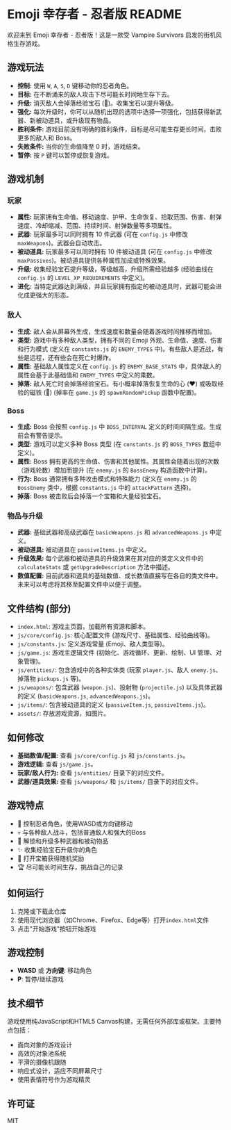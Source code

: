 # Emoji 幸存者 - 忍者版 README

欢迎来到 Emoji 幸存者 - 忍者版！这是一款受 Vampire Survivors 启发的街机风格生存游戏。

## 游戏玩法

*   **控制:** 使用 `W`, `A`, `S`, `D` 键移动你的忍者角色。
*   **目标:** 在不断涌来的敌人攻击下尽可能长时间地生存下去。
*   **升级:** 消灭敌人会掉落经验宝石 (💎)。收集宝石以提升等级。
*   **强化:** 每次升级时，你可以从随机出现的选项中选择一项强化，包括获得新武器、新被动道具，或升级现有物品。
*   **胜利条件:** 游戏目前没有明确的胜利条件，目标是尽可能生存更长时间，击败更多的敌人和 Boss。
*   **失败条件:** 当你的生命值降至 0 时，游戏结束。
*   **暂停:** 按 `P` 键可以暂停或恢复游戏。

## 游戏机制

### 玩家

*   **属性:** 玩家拥有生命值、移动速度、护甲、生命恢复、拾取范围、伤害、射弹速度、冷却缩减、范围、持续时间、射弹数量等多项属性。
*   **武器:** 玩家最多可以同时拥有 10 件武器 (可在 `config.js` 中修改 `maxWeapons`)。武器会自动攻击。
*   **被动道具:** 玩家最多可以同时拥有 10 件被动道具 (可在 `config.js` 中修改 `maxPassives`)。被动道具提供各种属性加成或特殊效果。
*   **升级:** 收集经验宝石提升等级，等级越高，升级所需经验越多 (经验曲线在 `config.js` 的 `LEVEL_XP_REQUIREMENTS` 中定义)。
*   **进化:** 当特定武器达到满级，并且玩家拥有指定的被动道具时，武器可能会进化成更强大的形态。

### 敌人

*   **生成:** 敌人会从屏幕外生成，生成速度和数量会随着游戏时间推移而增加。
*   **类型:** 游戏中有多种敌人类型，拥有不同的 Emoji 外观、生命值、速度、伤害和行为模式 (定义在 `constants.js` 的 `ENEMY_TYPES` 中)。有些敌人是近战，有些是远程，还有些会在死亡时爆炸。
*   **属性:** 基础敌人属性定义在 `config.js` 的 `ENEMY_BASE_STATS` 中，具体敌人的属性会基于此基础值和 `ENEMY_TYPES` 中定义的乘数。
*   **掉落:** 敌人死亡时会掉落经验宝石。有小概率掉落恢复生命的心 (❤️) 或吸取经验的磁铁 (🧲) (掉率在 `game.js` 的 `spawnRandomPickup` 函数中配置)。

### Boss

*   **生成:** Boss 会按照 `config.js` 中 `BOSS_INTERVAL` 定义的时间间隔生成。生成前会有警告提示。
*   **类型:** 游戏可以定义多种 Boss 类型 (在 `constants.js` 的 `BOSS_TYPES` 数组中定义)。
*   **属性:** Boss 拥有更高的生命值、伤害和其他属性。其属性会随着出现的次数（游戏轮数）增加而提升 (在 `enemy.js` 的 `BossEnemy` 构造函数中计算)。
*   **行为:** Boss 通常拥有多种攻击模式和特殊能力 (定义在 `enemy.js` 的 `BossEnemy` 类中，根据 `constants.js` 中的 `attackPattern` 选择)。
*   **掉落:** Boss 被击败后会掉落一个宝箱和大量经验宝石。

### 物品与升级

*   **武器:** 基础武器和高级武器在 `basicWeapons.js` 和 `advancedWeapons.js` 中定义。
*   **被动道具:** 被动道具在 `passiveItems.js` 中定义。
*   **升级效果:** 每个武器和被动道具的升级效果在其对应的类定义文件中的 `calculateStats` 或 `getUpgradeDescription` 方法中描述。
*   **数值配置:** 目前武器和道具的基础数值、成长数值直接写在各自的类文件中。未来可以考虑将其移至配置文件中以便于调整。

## 文件结构 (部分)

*   `index.html`: 游戏主页面，加载所有资源和脚本。
*   `js/core/config.js`: 核心配置文件 (游戏尺寸、基础属性、经验曲线等)。
*   `js/constants.js`: 定义游戏常量 (Emoji、敌人类型等)。
*   `js/game.js`: 游戏主逻辑文件 (初始化、游戏循环、更新、绘制、UI 管理、对象管理)。
*   `js/entities/`: 包含游戏中的各种实体类 (玩家 `player.js`、敌人 `enemy.js`、掉落物 `pickups.js` 等)。
*   `js/weapons/`: 包含武器 (`weapon.js`)、投射物 (`projectile.js`) 以及具体武器的定义 (`basicWeapons.js`, `advancedWeapons.js`)。
*   `js/items/`: 包含被动道具的定义 (`passiveItem.js`, `passiveItems.js`)。
*   `assets/`: 存放游戏资源，如图片。

## 如何修改

*   **基础数值/配置:** 查看 `js/core/config.js` 和 `js/constants.js`。
*   **游戏逻辑:** 查看 `js/game.js`。
*   **玩家/敌人行为:** 查看 `js/entities/` 目录下的对应文件。
*   **武器/道具效果:** 查看 `js/weapons/` 和 `js/items/` 目录下的对应文件。

## 游戏特点

- 🥷 控制忍者角色，使用WASD或方向键移动
- 💀 与各种敌人战斗，包括普通敌人和强大的Boss
- 🔪 解锁和升级多种武器和被动物品
- ✨ 收集经验宝石升级你的角色
- 🎁 打开宝箱获得随机奖励
- 🏆 尽可能长时间生存，挑战自己的记录

## 如何运行

1. 克隆或下载此仓库
2. 使用现代浏览器（如Chrome、Firefox、Edge等）打开`index.html`文件
3. 点击"开始游戏"按钮开始游戏

## 游戏控制

- **WASD** 或 **方向键**: 移动角色
- **P**: 暂停/继续游戏

## 技术细节

游戏使用纯JavaScript和HTML5 Canvas构建，无需任何外部库或框架。主要特点包括：

- 面向对象的游戏设计
- 高效的对象池系统
- 平滑的摄像机跟随
- 响应式设计，适应不同屏幕尺寸
- 使用表情符号作为游戏精灵

## 许可证

MIT